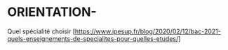 # ORIENTATION-

Quel spécialité choisir
[https://www.ipesup.fr/blog/2020/02/12/bac-2021-quels-enseignements-de-specialites-pour-quelles-etudes/]
